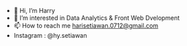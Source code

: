 - 👋 Hi, I’m Harry
- 👀 I’m interested in Data Analytics & Front Web Dvelopment
- 📫 How to reach me harisetiawan.0712@gmail.com
- Instagram : @hy.setiawan

<!---
hysetiawan/hysetiawan is a ✨ special ✨ repository because its `README.md` (this file) appears on your GitHub profile.
You can click the Preview link to take a look at your changes.
--->
